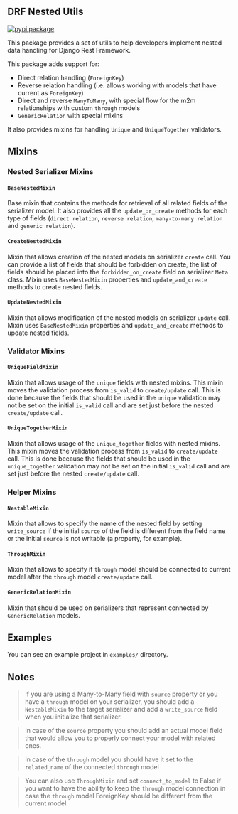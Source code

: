 ## DRF Nested Utils

[![pypi package](https://img.shields.io/pypi/v/drf-nested.svg)](https://pypi.org/project/drf-nested/)

This package provides a set of utils to help developers implement nested data handling for Django Rest Framework.

This package adds support for:
* Direct relation handling (`ForeignKey`)
* Reverse relation handling (i.e. allows working with models that have current as `ForeignKey`)
* Direct and reverse `ManyToMany`, with special flow for the m2m relationships with custom `through` models
* `GenericRelation` with special mixins

It also provides mixins for handling `Unique` and `UniqueTogether` validators.

## Mixins

### Nested Serializer Mixins

#### `BaseNestedMixin`

Base mixin that contains the methods for retrieval of all related fields of the serializer model. 
It also provides all the `update_or_create` methods for each type of fields 
(`direct relation`, `reverse relation`, `many-to-many relation` and `generic relation`).

#### `CreateNestedMixin`

Mixin that allows creation of the nested models on serializer `create` call. 
You can provide a list of fields that should be forbidden on create, 
the list of fields should be placed into the `forbidden_on_create` 
field on serializer `Meta` class.
Mixin uses `BaseNestedMixin` properties and `update_and_create` methods to create nested fields.

#### `UpdateNestedMixin`

Mixin that allows modification of the nested models on serializer `update` call.
Mixin uses `BaseNestedMixin` properties and `update_and_create` methods to update nested fields.

### Validator Mixins

#### `UniqueFieldMixin`

Mixin that allows usage of the `unique` fields with nested mixins. 
This mixin moves the validation process from `is_valid` to `create/update` call. 
This is done because the fields that should be used in the `unique` validation may not be 
set on the initial `is_valid` call and are set just before the nested `create/update` call. 

#### `UniqueTogetherMixin`

Mixin that allows usage of the `unique_together` fields with nested mixins. 
This mixin moves the validation process from `is_valid` to `create/update` call. 
This is done because the fields that should be used in the `unique_together` validation may not be 
set on the initial `is_valid` call and are set just before the nested `create/update` call.

### Helper Mixins

#### `NestableMixin`

Mixin that allows to specify the name of the nested field by setting `write_source` if the initial `source` of the field is different 
from the field name or the initial `source` is not writable (a property, for example).

#### `ThroughMixin`

Mixin that allows to specify if `through` model should be connected to current model after the `through` model `create/update` call.

#### `GenericRelationMixin`

Mixin that should be used on serializers that represent connected by `GenericRelation` models.

## Examples

You can see an example project in `examples/` directory.

## Notes

> If you are using a Many-to-Many field with `source` property or you have a `through` model on your serializer, 
you should add a `NestableMixin` to the target serializer and add a `write_source` field when you initialize that serializer.

> In case of the `source` property you should add an actual model field that would allow you to properly connect your model with related ones. 

> In case of the `through` model you should have it set to the `related_name` of the connected `through` model

> You can also use `ThroughMixin` and set `connect_to_model` to False if you want to have the ability to keep the `through` model connection in case the `through` model ForeignKey should be different from the current model.